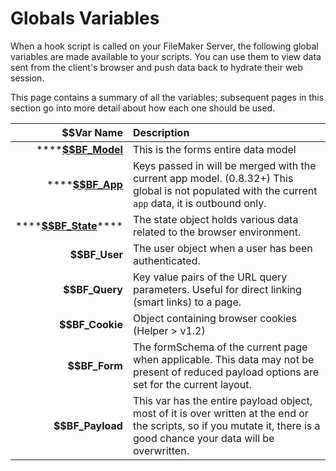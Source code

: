 # Globals Variables

When a hook script is called on your FileMaker Server, the following global variables are made available to your scripts. You can use them to view data sent from the client's browser and push data back to hydrate their web session.

This page contains a summary of all the variables; subsequent pages in this section go into more detail about how each one should be used.

| $$Var Name | Description |
| ---: | :--- |
| \*\*\*\*[**$$BF\_Model**](usdusdbf_model.md) | This is the forms entire data model |
| \*\*\*\*[**$$BF\_App**](usdusdbf_app.md) | Keys passed in will be merged with the current app model.  \(0.8.32+\) This global is not populated with the current `app` data, it is outbound only. |
| \*\*\*\*[**$$BF\_State**](usdusdbf_state.md)\*\*\*\* | The state object holds various data related to the browser environment. |
| **$$BF\_User** | The user object when a user has been authenticated. |
| **$$BF\_Query** | Key value pairs of the URL query parameters. Useful for direct linking \(smart links\) to a page. |
| **$$BF\_Cookie** | Object containing browser cookies  \(Helper &gt; v1.2\) |
| **$$BF\_Form** | The formSchema of the current page when applicable. This data may not be present of reduced payload options are set for the current layout. |
| **$$BF\_Payload** | This var has the entire payload object, most of it is over written at the end or the scripts, so if you mutate it, there is a good chance your data will be overwritten. |

